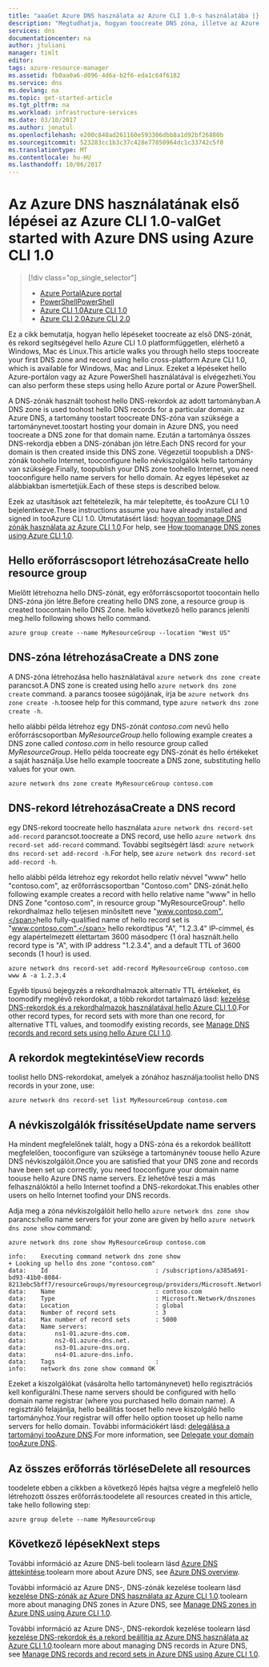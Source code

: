 ```yaml
---
title: "aaaGet Azure DNS használata az Azure CLI 1.0-s használatába |} Microsoft Docs"
description: "Megtudhatja, hogyan toocreate DNS zóna, illetve az Azure DNS-rekord. Ez egy részletes útmutató toocreate, és kezeli az első DNS-zóna és a rekord hello Azure CLI 1.0 használatával."
services: dns
documentationcenter: na
author: jtuliani
manager: timlt
editor: 
tags: azure-resource-manager
ms.assetid: fb0aa0a6-d096-4d6a-b2f6-eda1c64f6182
ms.service: dns
ms.devlang: na
ms.topic: get-started-article
ms.tgt_pltfrm: na
ms.workload: infrastructure-services
ms.date: 03/10/2017
ms.author: jonatul
ms.openlocfilehash: e200c848ad261160e593306dbb8a1d92bf26880b
ms.sourcegitcommit: 523283cc1b3c37c428e77850964dc1c33742c5f0
ms.translationtype: MT
ms.contentlocale: hu-HU
ms.lasthandoff: 10/06/2017
---
```

# <a name="get-started-with-azure-dns-using-azure-cli-10"></a><span data-ttu-id="94d8e-104">Az Azure DNS használatának első lépései az Azure CLI 1.0-val</span><span class="sxs-lookup"><span data-stu-id="94d8e-104">Get started with Azure DNS using Azure CLI 1.0</span></span>

> [!div class="op_single_selector"]
> * [<span data-ttu-id="94d8e-105">Azure Portal</span><span class="sxs-lookup"><span data-stu-id="94d8e-105">Azure portal</span></span>](dns-getstarted-portal.md)
> * [<span data-ttu-id="94d8e-106">PowerShell</span><span class="sxs-lookup"><span data-stu-id="94d8e-106">PowerShell</span></span>](dns-getstarted-powershell.md)
> * [<span data-ttu-id="94d8e-107">Azure CLI 1.0</span><span class="sxs-lookup"><span data-stu-id="94d8e-107">Azure CLI 1.0</span></span>](dns-getstarted-cli-nodejs.md)
> * [<span data-ttu-id="94d8e-108">Azure CLI 2.0</span><span class="sxs-lookup"><span data-stu-id="94d8e-108">Azure CLI 2.0</span></span>](dns-getstarted-cli.md)

<span data-ttu-id="94d8e-109">Ez a cikk bemutatja, hogyan hello lépéseket toocreate az első DNS-zónát, és rekord segítségével hello Azure CLI 1.0 platformfüggetlen, elérhető a Windows, Mac és Linux.</span><span class="sxs-lookup"><span data-stu-id="94d8e-109">This article walks you through hello steps toocreate your first DNS zone and record using hello cross-platform Azure CLI 1.0, which is available for Windows, Mac and Linux.</span></span> <span data-ttu-id="94d8e-110">Ezeket a lépéseket hello Azure-portálon vagy az Azure PowerShell használatával is elvégezheti.</span><span class="sxs-lookup"><span data-stu-id="94d8e-110">You can also perform these steps using hello Azure portal or Azure PowerShell.</span></span>

<span data-ttu-id="94d8e-111">A DNS-zónák használt toohost hello DNS-rekordok az adott tartományban.</span><span class="sxs-lookup"><span data-stu-id="94d8e-111">A DNS zone is used toohost hello DNS records for a particular domain.</span></span> <span data-ttu-id="94d8e-112">az Azure DNS, a tartomány toostart toocreate DNS-zóna van szüksége a tartománynevet.</span><span class="sxs-lookup"><span data-stu-id="94d8e-112">toostart hosting your domain in Azure DNS, you need toocreate a DNS zone for that domain name.</span></span> <span data-ttu-id="94d8e-113">Ezután a tartománya összes DNS-rekordja ebben a DNS-zónában jön létre.</span><span class="sxs-lookup"><span data-stu-id="94d8e-113">Each DNS record for your domain is then created inside this DNS zone.</span></span> <span data-ttu-id="94d8e-114">Végezetül toopublish a DNS-zónák toohello Internet, tooconfigure hello névkiszolgálók hello tartomány van szüksége.</span><span class="sxs-lookup"><span data-stu-id="94d8e-114">Finally, toopublish your DNS zone toohello Internet, you need tooconfigure hello name servers for hello domain.</span></span> <span data-ttu-id="94d8e-115">Az egyes lépéseket az alábbiakban ismertetjük.</span><span class="sxs-lookup"><span data-stu-id="94d8e-115">Each of these steps is described below.</span></span>

<span data-ttu-id="94d8e-116">Ezek az utasítások azt feltételezik, ha már telepítette, és tooAzure CLI 1.0 bejelentkezve.</span><span class="sxs-lookup"><span data-stu-id="94d8e-116">These instructions assume you have already installed and signed in tooAzure CLI 1.0.</span></span> <span data-ttu-id="94d8e-117">Útmutatásért lásd: [hogyan toomanage DNS zónák használata az Azure CLI 1.0](dns-operations-dnszones-cli-nodejs.md).</span><span class="sxs-lookup"><span data-stu-id="94d8e-117">For help, see [How toomanage DNS zones using Azure CLI 1.0](dns-operations-dnszones-cli-nodejs.md).</span></span>

## <a name="create-hello-resource-group"></a><span data-ttu-id="94d8e-118">Hello erőforráscsoport létrehozása</span><span class="sxs-lookup"><span data-stu-id="94d8e-118">Create hello resource group</span></span>

<span data-ttu-id="94d8e-119">Mielőtt létrehozna hello DNS-zónát, egy erőforráscsoportot toocontain hello DNS-zóna jön létre.</span><span class="sxs-lookup"><span data-stu-id="94d8e-119">Before creating hello DNS zone, a resource group is created toocontain hello DNS Zone.</span></span> <span data-ttu-id="94d8e-120">hello következő hello parancs jeleníti meg.</span><span class="sxs-lookup"><span data-stu-id="94d8e-120">hello following shows hello command.</span></span>

```azurecli
azure group create --name MyResourceGroup --location "West US"
```

## <a name="create-a-dns-zone"></a><span data-ttu-id="94d8e-121">DNS-zóna létrehozása</span><span class="sxs-lookup"><span data-stu-id="94d8e-121">Create a DNS zone</span></span>

<span data-ttu-id="94d8e-122">A DNS-zóna létrehozása hello használatával `azure network dns zone create` parancsot.</span><span class="sxs-lookup"><span data-stu-id="94d8e-122">A DNS zone is created using hello `azure network dns zone create` command.</span></span> <span data-ttu-id="94d8e-123">a parancs toosee súgójának, írja be `azure network dns zone create -h`.</span><span class="sxs-lookup"><span data-stu-id="94d8e-123">toosee help for this command, type `azure network dns zone create -h`.</span></span>

<span data-ttu-id="94d8e-124">hello alábbi példa létrehoz egy DNS-zónát *contoso.com* nevű hello erőforráscsoportban *MyResourceGroup*.</span><span class="sxs-lookup"><span data-stu-id="94d8e-124">hello following example creates a DNS zone called *contoso.com* in hello resource group called *MyResourceGroup*.</span></span> <span data-ttu-id="94d8e-125">Hello példa toocreate egy DNS-zónát és hello értékeket a saját használja.</span><span class="sxs-lookup"><span data-stu-id="94d8e-125">Use hello example toocreate a DNS zone, substituting hello values for your own.</span></span>

```azurecli
azure network dns zone create MyResourceGroup contoso.com
```


## <a name="create-a-dns-record"></a><span data-ttu-id="94d8e-126">DNS-rekord létrehozása</span><span class="sxs-lookup"><span data-stu-id="94d8e-126">Create a DNS record</span></span>

<span data-ttu-id="94d8e-127">egy DNS-rekord toocreate hello használata `azure network dns record-set add-record` parancsot.</span><span class="sxs-lookup"><span data-stu-id="94d8e-127">toocreate a DNS record, use hello `azure network dns record-set add-record` command.</span></span> <span data-ttu-id="94d8e-128">További segítségért lásd: `azure network dns record-set add-record -h`.</span><span class="sxs-lookup"><span data-stu-id="94d8e-128">For help, see `azure network dns record-set add-record -h`.</span></span>

<span data-ttu-id="94d8e-129">hello alábbi példa létrehoz egy rekordot hello relatív névvel "www" hello "contoso.com", az erőforráscsoportban "Contoso.com" DNS-zónát.</span><span class="sxs-lookup"><span data-stu-id="94d8e-129">hello following example creates a record with hello relative name "www" in hello DNS Zone "contoso.com", in resource group "MyResourceGroup".</span></span> <span data-ttu-id="94d8e-130">hello rekordhalmaz hello teljesen minősített neve "www.contoso.com".</span><span class="sxs-lookup"><span data-stu-id="94d8e-130">hello fully-qualified name of hello record set is "www.contoso.com".</span></span> <span data-ttu-id="94d8e-131">hello rekordtípus "A", "1.2.3.4" IP-címmel, és egy alapértelmezett élettartam 3600 másodperc (1 óra) használt.</span><span class="sxs-lookup"><span data-stu-id="94d8e-131">hello record type is "A", with IP address "1.2.3.4", and a default TTL of 3600 seconds (1 hour) is used.</span></span>

```azurecli
azure network dns record-set add-record MyResourceGroup contoso.com www A -a 1.2.3.4
```

<span data-ttu-id="94d8e-132">Egyéb típusú bejegyzés a rekordhalmazok alternatív TTL értékeket, és toomodify meglévő rekordokat, a több rekordot tartalmazó lásd: [kezelése DNS-rekordok és a rekordhalmazok használatával hello Azure CLI 1.0](dns-operations-recordsets-cli-nodejs.md).</span><span class="sxs-lookup"><span data-stu-id="94d8e-132">For other record types, for record sets with more than one record, for alternative TTL values, and toomodify existing records, see [Manage DNS records and record sets using hello Azure CLI 1.0](dns-operations-recordsets-cli-nodejs.md).</span></span>


## <a name="view-records"></a><span data-ttu-id="94d8e-133">A rekordok megtekintése</span><span class="sxs-lookup"><span data-stu-id="94d8e-133">View records</span></span>

<span data-ttu-id="94d8e-134">toolist hello DNS-rekordokat, amelyek a zónához használja:</span><span class="sxs-lookup"><span data-stu-id="94d8e-134">toolist hello DNS records in your zone, use:</span></span>

```azurecli
azure network dns record-set list MyResourceGroup contoso.com
```


## <a name="update-name-servers"></a><span data-ttu-id="94d8e-135">A névkiszolgálók frissítése</span><span class="sxs-lookup"><span data-stu-id="94d8e-135">Update name servers</span></span>

<span data-ttu-id="94d8e-136">Ha mindent megfelelőnek talált, hogy a DNS-zóna és a rekordok beállított megfelelően, tooconfigure van szüksége a tartománynév toouse hello Azure DNS névkiszolgálóit.</span><span class="sxs-lookup"><span data-stu-id="94d8e-136">Once you are satisfied that your DNS zone and records have been set up correctly, you need tooconfigure your domain name toouse hello Azure DNS name servers.</span></span> <span data-ttu-id="94d8e-137">Ez lehetővé teszi a más felhasználóktól a hello Internet toofind a DNS-rekordokat.</span><span class="sxs-lookup"><span data-stu-id="94d8e-137">This enables other users on hello Internet toofind your DNS records.</span></span>

<span data-ttu-id="94d8e-138">Adja meg a zóna névkiszolgálóit hello hello `azure network dns zone show` parancs:</span><span class="sxs-lookup"><span data-stu-id="94d8e-138">hello name servers for your zone are given by hello `azure network dns zone show` command:</span></span>

```azurecli
azure network dns zone show MyResourceGroup contoso.com

info:    Executing command network dns zone show
+ Looking up hello dns zone "contoso.com"
data:    Id                              : /subscriptions/a385a691-bd93-41b0-8084-8213ebc5bff7/resourceGroups/myresourcegroup/providers/Microsoft.Network/dnszones/contoso.com
data:    Name                            : contoso.com
data:    Type                            : Microsoft.Network/dnszones
data:    Location                        : global
data:    Number of record sets           : 3
data:    Max number of record sets       : 5000
data:    Name servers:
data:        ns1-01.azure-dns.com.
data:        ns2-01.azure-dns.net.
data:        ns3-01.azure-dns.org.
data:        ns4-01.azure-dns.info.
data:    Tags                            :
info:    network dns zone show command OK
```

<span data-ttu-id="94d8e-139">Ezeket a kiszolgálókat (vásárolta hello tartománynevet) hello regisztrációs kell konfigurálni.</span><span class="sxs-lookup"><span data-stu-id="94d8e-139">These name servers should be configured with hello domain name registrar (where you purchased hello domain name).</span></span> <span data-ttu-id="94d8e-140">A regisztráló felajánlja, hello beállítás tooset hello neve kiszolgáló hello tartományhoz.</span><span class="sxs-lookup"><span data-stu-id="94d8e-140">Your registrar will offer hello option tooset up hello name servers for hello domain.</span></span> <span data-ttu-id="94d8e-141">További információkért lásd: [delegálása a tartományi tooAzure DNS](dns-domain-delegation.md).</span><span class="sxs-lookup"><span data-stu-id="94d8e-141">For more information, see [Delegate your domain tooAzure DNS](dns-domain-delegation.md).</span></span>

## <a name="delete-all-resources"></a><span data-ttu-id="94d8e-142">Az összes erőforrás törlése</span><span class="sxs-lookup"><span data-stu-id="94d8e-142">Delete all resources</span></span>
 
<span data-ttu-id="94d8e-143">toodelete ebben a cikkben a következő lépés hajtsa végre a megfelelő hello létrehozott összes erőforrás:</span><span class="sxs-lookup"><span data-stu-id="94d8e-143">toodelete all resources created in this article, take hello following step:</span></span>

```azurecli
azure group delete --name MyResourceGroup
```

## <a name="next-steps"></a><span data-ttu-id="94d8e-144">Következő lépések</span><span class="sxs-lookup"><span data-stu-id="94d8e-144">Next steps</span></span>

<span data-ttu-id="94d8e-145">További információ az Azure DNS-beli toolearn lásd [Azure DNS áttekintése](dns-overview.md).</span><span class="sxs-lookup"><span data-stu-id="94d8e-145">toolearn more about Azure DNS, see [Azure DNS overview](dns-overview.md).</span></span>

<span data-ttu-id="94d8e-146">További információ az Azure DNS-, DNS-zónák kezelése toolearn lásd [kezelése DNS-zónák az Azure DNS használata az Azure CLI 1.0](dns-operations-dnszones-cli-nodejs.md).</span><span class="sxs-lookup"><span data-stu-id="94d8e-146">toolearn more about managing DNS zones in Azure DNS, see [Manage DNS zones in Azure DNS using Azure CLI 1.0](dns-operations-dnszones-cli-nodejs.md).</span></span>

<span data-ttu-id="94d8e-147">További információ az Azure DNS-, DNS-rekordok kezelése toolearn lásd [kezelése DNS-rekordok és a rekord beállítja az Azure DNS használata az Azure CLI 1.0](dns-operations-recordsets-cli-nodejs.md).</span><span class="sxs-lookup"><span data-stu-id="94d8e-147">toolearn more about managing DNS records in Azure DNS, see [Manage DNS records and record sets in Azure DNS using Azure CLI 1.0](dns-operations-recordsets-cli-nodejs.md).</span></span>

